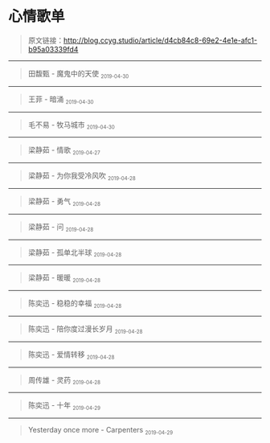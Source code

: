 # 心情歌单

[annotation]: <id> (d4cb84c8-69e2-4e1e-afc1-b95a03339fd4)
[annotation]: <status> (public)
[annotation]: <create_time> (2019-04-27 17:03:34)
[annotation]: <category> (心情随笔)
[annotation]: <comments> (true)

> 原文链接：<http://blog.ccyg.studio/article/d4cb84c8-69e2-4e1e-afc1-b95a03339fd4>

---

<div class='ui jplayer audio' data-url='https://link.hhtjim.com/xiami/1770409076.mp3' format='mp3'></div>

> 田馥甄 - 魔鬼中的天使 <sub><small>2019-04-30</small></sub>

---

<div class='ui jplayer audio' data-url='http://other.web.ra01.sycdn.kuwo.cn/resource/n2/320/18/85/3500186065.mp3' format='mp3'></div>

> 王菲 - 暗涌 <sub><small>2019-04-30</small></sub>

---

<div class='ui jplayer audio' data-url='https://link.hhtjim.com/xiami/1770409076.mp3' format='mp3'></div>

> 毛不易 - 牧马城市 <sub><small>2019-04-30</small></sub>

---

<div class='ui jplayer audio' data-url="http://other.web.ra01.sycdn.kuwo.cn/resource/n3/128/9/64/2690960309.mp3" format='mp3'></div>

> 梁静茹 - 情歌 <sub><small>2019-04-27</small></sub>

---

<div class='ui jplayer audio' data-url='http://other.web.nf01.sycdn.kuwo.cn/resource/n3/87/19/3821879264.mp3' format='mp3'></div>

> 梁静茹 - 为你我受冷风吹 <sub><small>2019-04-28</small></sub>

---

<div class='ui jplayer audio' data-url='http://other.web.ra01.sycdn.kuwo.cn/resource/n3/128/99/62/533347851.mp3' format='mp3'></div>

> 梁静茹 - 勇气 <sub><small>2019-04-28</small></sub>

---

<div class='ui jplayer audio' data-url='http://other.web.rb01.sycdn.kuwo.cn/resource/n3/95/99/3447697584.mp3' format='mp3'></div>

> 梁静茹 - 问 <sub><small>2019-04-28</small></sub>

---

<div class='ui jplayer audio' data-url='http://other.web.ra01.sycdn.kuwo.cn/resource/n1/128/62/41/1429508030.mp3' format='mp3'></div>

> 梁静茹 - 孤单北半球 <sub><small>2019-04-28</small></sub>

---

<div class='ui jplayer audio' data-url='http://other.web.ra01.sycdn.kuwo.cn/resource/n1/2011/06/10/886465198.mp3' format='mp3'></div>

> 梁静茹 - 暖暖 <sub><small>2019-04-28</small></sub>

---

<div class='ui jplayer audio' data-url='http://other.web.ri01.sycdn.kuwo.cn/resource/n1/40/35/8049814.mp3' format='mp3'></div>

> 陈奕迅 - 稳稳的幸福 <sub><small>2019-04-28</small></sub>

---

<div class='ui jplayer audio' data-url='http://other.web.rg01.sycdn.kuwo.cn/resource/n3/86/9/9052719.mp3' format='mp3'></div>

> 陈奕迅 - 陪你度过漫长岁月 <sub><small>2019-04-28</small></sub>

---

<div class='ui jplayer audio' data-url='http://other.web.rh01.sycdn.kuwo.cn/resource/n3/56/47/4242341778.mp3' format='mp3'></div>

> 陈奕迅 - 爱情转移 <sub><small>2019-04-28</small></sub>

---

<div class='ui jplayer audio' data-url='http://other.web.ra01.sycdn.kuwo.cn/resource/n1/128/39/54/441770553.mp3' format='mp3'></div>

> 周传雄 - 灵药 <sub><small>2019-04-28</small></sub>

---

<div class='ui jplayer audio' data-url='http://other.web.ra01.sycdn.kuwo.cn/resource/n2/128/16/91/3161183637.mp3' format='mp3'></div>

> 陈奕迅 - 十年 <sub><small>2019-04-29</small></sub>

---

<div class='ui jplayer audio' data-url='http://other.web.ri01.sycdn.kuwo.cn/resource/n1/29/75/189628679.mp3' format='mp3'></div>

> Yesterday once more - Carpenters <sub><small>2019-04-29</small></sub>
